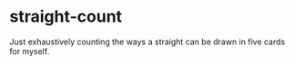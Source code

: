 # straight-count

Just exhaustively counting the ways a straight can be drawn in five cards for myself.
